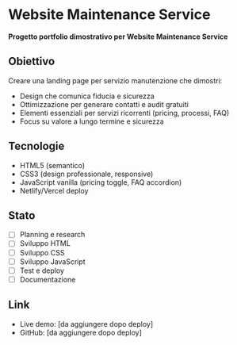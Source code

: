# Website Maintenance Service

**Progetto portfolio dimostrativo per Website Maintenance Service**

## Obiettivo
Creare una landing page per servizio manutenzione che dimostri:
- Design che comunica fiducia e sicurezza
- Ottimizzazione per generare contatti e audit gratuiti
- Elementi essenziali per servizi ricorrenti (pricing, processi, FAQ)
- Focus su valore a lungo termine e sicurezza

## Tecnologie
- HTML5 (semantico)
- CSS3 (design professionale, responsive)
- JavaScript vanilla (pricing toggle, FAQ accordion)
- Netlify/Vercel deploy

## Stato
- [ ] Planning e research
- [ ] Sviluppo HTML
- [ ] Sviluppo CSS
- [ ] Sviluppo JavaScript
- [ ] Test e deploy
- [ ] Documentazione

## Link
- Live demo: [da aggiungere dopo deploy]
- GitHub: [da aggiungere dopo deploy]
